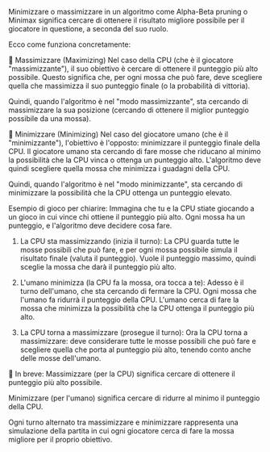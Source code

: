 ﻿Minimizzare o massimizzare in un algoritmo come Alpha-Beta pruning o Minimax significa cercare di ottenere il risultato migliore possibile per il giocatore in questione, a seconda del suo ruolo.

Ecco come funziona concretamente:

🎯 Massimizzare (Maximizing)
Nel caso della CPU (che è il giocatore "massimizzante"), il suo obiettivo è cercare di ottenere il punteggio più alto possibile. Questo significa che, per ogni mossa che può fare, deve scegliere quella che massimizza il suo punteggio finale (o la probabilità di vittoria).

Quindi, quando l'algoritmo è nel "modo massimizzante", sta cercando di massimizzare la sua posizione (cercando di ottenere il miglior punteggio possibile da una mossa).

🔻 Minimizzare (Minimizing)
Nel caso del giocatore umano (che è il "minimizzante"), l'obiettivo è l'opposto: minimizzare il punteggio finale della CPU. Il giocatore umano sta cercando di fare mosse che riducano al minimo la possibilità che la CPU vinca o ottenga un punteggio alto. L'algoritmo deve quindi scegliere quella mossa che minimizza i guadagni della CPU.

Quindi, quando l'algoritmo è nel "modo minimizzante", sta cercando di minimizzare la possibilità che la CPU ottenga un punteggio elevato.

Esempio di gioco per chiarire:
Immagina che tu e la CPU stiate giocando a un gioco in cui vince chi ottiene il punteggio più alto. Ogni mossa ha un punteggio, e l'algoritmo deve decidere cosa fare.

1. La CPU sta massimizzando (inizia il turno):
   La CPU guarda tutte le mosse possibili che può fare, e per ogni mossa possibile simula il risultato finale (valuta il punteggio). Vuole il punteggio massimo, quindi sceglie la mossa che darà il punteggio più alto.

2. L'umano minimizza (la CPU fa la mossa, ora tocca a te):
   Adesso è il turno dell'umano, che sta cercando di fermare la CPU. Ogni mossa che l'umano fa ridurrà il punteggio della CPU. L'umano cerca di fare la mossa che minimizza la possibilità che la CPU ottenga il punteggio più alto.

3. La CPU torna a massimizzare (prosegue il turno):
   Ora la CPU torna a massimizzare: deve considerare tutte le mosse possibili che può fare e scegliere quella che porta al punteggio più alto, tenendo conto anche delle mosse dell'umano.

🔑 In breve:
Massimizzare (per la CPU) significa cercare di ottenere il punteggio più alto possibile.

Minimizzare (per l'umano) significa cercare di ridurre al minimo il punteggio della CPU.

Ogni turno alternato tra massimizzare e minimizzare rappresenta una simulazione della partita in cui ogni giocatore cerca di fare la mossa migliore per il proprio obiettivo.